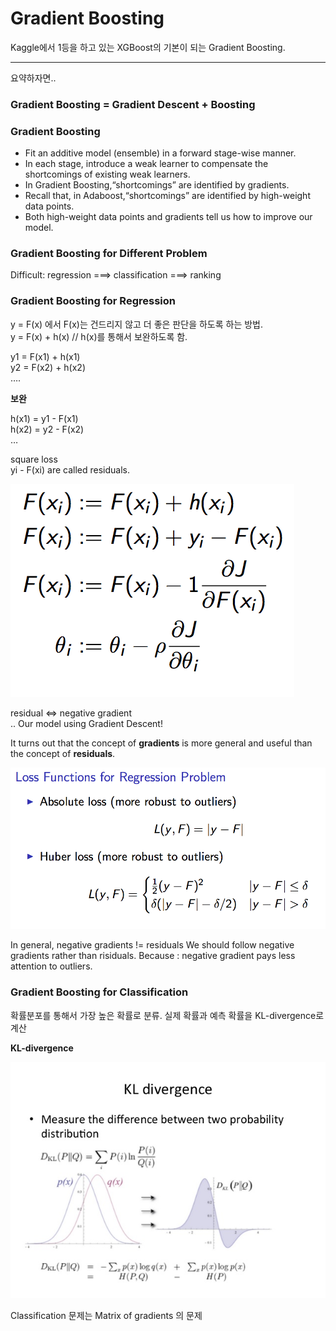 # Gradient Boosting

Kaggle에서 1등을 하고 있는 XGBoost의 기본이 되는 Gradient Boosting.

---------------------------------

요약하자면..

### Gradient Boosting = Gradient Descent + Boosting

### Gradient Boosting 

-  Fit an additive model (ensemble)                   in a forward stage-wise manner. 
-  In each stage, introduce a weak learner to compensate the shortcomings of existing weak learners.
-  In Gradient Boosting,“shortcomings” are identified by gradients.
- Recall that, in Adaboost,“shortcomings” are identified by high-weight data points.
- Both high-weight data points and gradients tell us how to improve our model.

### Gradient Boosting for Different Problem
Difficult: regression ===> classification ===> ranking

### Gradient Boosting for Regression

y = F(x) 에서 F(x)는 건드리지 않고 더 좋은 판단을 하도록 하는 방법.  
y = F(x) + h(x) //  h(x)를 통해서 보완하도록 함.

y1 = F(x1) + h(x1)   
y2 = F(x2) + h(x2)   
 ….

**보완**

h(x1) = y1 - F(x1)  
h(x2) = y2 - F(x2)  
 …

square loss  
yi - F(xi) are called residuals.
 
![images](gradient_boosting_residuals.png)

 residual <=> negative gradient  
 ..   Our model using Gradient Descent!  

It turns out that the concept of **gradients** is more general and useful than the concept of **residuals**.

![images](Loss_Function_for_Regression.png)

 In general,    negative gradients != residuals
 We should follow negative gradients rather than risiduals.
 Because : negative gradient pays less attention to outliers.
 
### Gradient Boosting for Classification

확률분포를 통해서 가장 높은 확률로 분류.
실제 확률과 예측 확률을 KL-divergence로 계산

**KL-divergence**

![images](kl_divergence.png)

 Classification 문제는 Matrix of gradients 의 문제




